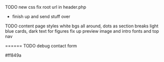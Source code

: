 TODO 
new css
fix root url in header.php

- finish up and send stuff over 



TODO content page styles
    white bgs all around, 
    dots as section breaks
    light blue cards, dark text for figures
    fix up preview image
    and intro fonts
    and top nav
    
 ======
TODO debug contact form 

#ff849a